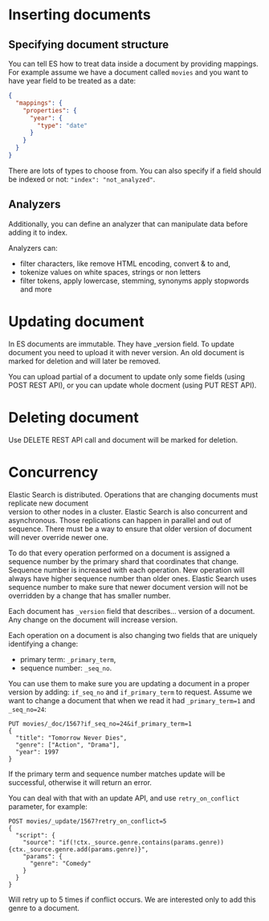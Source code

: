 # Inserting documents

## Specifying document structure

You can tell ES how to treat data inside a document by providing mappings. For example assume we have a document called `movies` and you
want to have year field to be treated as a date:

```json
{
  "mappings": {
    "properties": {
      "year": {
        "type": "date"
      }
    }
  }
}
```

There are lots of types to choose from. You can also specify if a field should be indexed or not: `"index": "not_analyzed"`.

## Analyzers

Additionally, you can define an analyzer that can manipulate data before adding it to index.

Analyzers can:

- filter characters, like remove HTML encoding, convert & to and,
- tokenize values on white spaces, strings or non letters
- filter tokens, apply lowercase, stemming, synonyms apply stopwords and more

# Updating document

In ES documents are immutable. They have _version field. To update document you need to upload it with never version. An old document is
marked for deletion and will later be removed.

You can upload partial of a document to update only some fields (using POST REST API), or you can update whole docment (using PUT REST API).

# Deleting document

Use DELETE REST API call and document will be marked for deletion.

# Concurrency

Elastic Search is distributed. Operations that are changing documents must replicate new document  
version to other nodes in a cluster. Elastic Search is also concurrent and asynchronous. Those replications can happen in parallel and out
of sequence. There must be a way to ensure that older version of document will never override newer one.

To do that every operation performed on a document is assigned a sequence number by the primary shard that coordinates that change. Sequence
number is increased with each operation. New operation will always have higher sequence number than older ones. Elastic Search uses sequence
number to make sure that newer document version will not be overridden by a change that has smaller number.

Each document has `_version` field that describes... version of a document.
Any change on the document will increase version. 

Each operation on a document is also changing two fields that are uniquely identifying
a change:
- primary term: `_primary_term`,
- sequence number: `_seq_no`. 


You can use them to make sure you are updating a document in a proper version by adding: `if_seq_no` and
`if_primary_term` to request. Assume we want to change a document that when we read it 
had `_primary_term=1` and `_seq_no=24`:

```
PUT movies/_doc/1567?if_seq_no=24&if_primary_term=1
{
  "title": "Tomorrow Never Dies",
  "genre": ["Action", "Drama"],
  "year": 1997
}
```

If the primary term and sequence number matches update will be successful, otherwise it will return an error.

You can deal with that with an update API, and use `retry_on_conflict` parameter, for example:
```
POST movies/_update/1567?retry_on_conflict=5
{
  "script": {
    "source": "if(!ctx._source.genre.contains(params.genre)) {ctx._source.genre.add(params.genre)}",
    "params": {
      "genre": "Comedy"
    }
  }
}
```
Will retry up to 5 times if conflict occurs. We are interested only to add this genre
to a document.